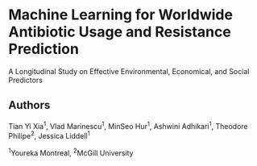 # Machine Learning for Worldwide Antibiotic Usage and Resistance Prediction

A Longitudinal Study on Effective Environmental, Economical, and Social Predictors

## Authors
Tian Yi Xia<sup>1</sup>, Vlad Marinescu<sup>1</sup>, MinSeo Hur<sup>1</sup>, Ashwini Adhikari<sup>1</sup>, Theodore Philipe<sup>2</sup>, Jessica Liddell<sup>1</sup>   

<sup>1</sup>Youreka Montreal, <sup>2</sup>McGill University
